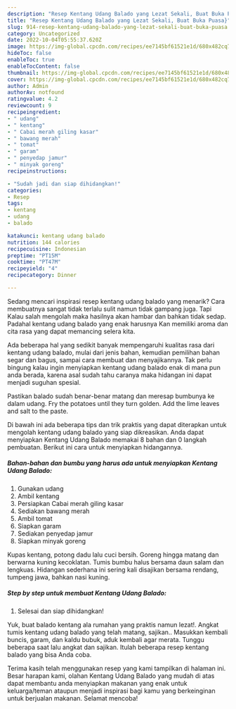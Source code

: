 ```yaml
---
description: "Resep Kentang Udang Balado yang Lezat Sekali, Buat Buka Puasa}"
title: "Resep Kentang Udang Balado yang Lezat Sekali, Buat Buka Puasa}"
slug: 914-resep-kentang-udang-balado-yang-lezat-sekali-buat-buka-puasa
category: Uncategorized
date: 2022-10-04T05:55:37.620Z
image: https://img-global.cpcdn.com/recipes/ee7145bf61521e1d/680x482cq70/kentang-udang-balado-foto-resep-utama.jpg
hideToc: false
enableToc: true
enableTocContent: false
thumbnail: https://img-global.cpcdn.com/recipes/ee7145bf61521e1d/680x482cq70/kentang-udang-balado-foto-resep-utama.jpg
cover: https://img-global.cpcdn.com/recipes/ee7145bf61521e1d/680x482cq70/kentang-udang-balado-foto-resep-utama.jpg
author: Admin
authorAv: notfound
ratingvalue: 4.2
reviewcount: 9
recipeingredient:
- " udang"
- " kentang"
- " Cabai merah giling kasar"
- " bawang merah"
- " tomat"
- " garam"
- " penyedap jamur"
- " minyak goreng"
recipeinstructions:

- "Sudah jadi dan siap dihidangkan!"
categories:
- Resep
tags:
- kentang
- udang
- balado

katakunci: kentang udang balado 
nutrition: 144 calories
recipecuisine: Indonesian
preptime: "PT15M"
cooktime: "PT47M"
recipeyield: "4"
recipecategory: Dinner

---
```



Sedang mencari inspirasi resep kentang udang balado yang menarik? Cara membuatnya sangat tidak terlalu sulit namun tidak gampang juga. Tapi Kalau salah mengolah maka hasilnya akan hambar dan bahkan tidak sedap. Padahal kentang udang balado yang enak harusnya Kan memiliki aroma dan cita rasa yang dapat memancing selera kita.


Ada beberapa hal yang sedikit banyak mempengaruhi kualitas rasa dari kentang udang balado, mulai dari jenis bahan, kemudian pemilihan bahan segar dan bagus, sampai cara membuat dan menyajikannya. Tak perlu bingung kalau ingin menyiapkan kentang udang balado enak di mana pun anda berada, karena asal sudah tahu caranya maka hidangan ini dapat menjadi suguhan spesial.

Pastikan balado sudah benar-benar matang dan meresap bumbunya ke dalam udang. Fry the potatoes until they turn golden. Add the lime leaves and salt to the paste.


Di bawah ini ada beberapa tips dan trik praktis yang dapat diterapkan untuk mengolah kentang udang balado yang siap dikreasikan. Anda dapat menyiapkan Kentang Udang Balado memakai 8 bahan dan 0 langkah pembuatan. Berikut ini cara untuk menyiapkan hidangannya.

<!--inarticleads1-->

##### Bahan-bahan dan bumbu yang harus ada untuk menyiapkan Kentang Udang Balado:

1. Gunakan  udang
1. Ambil  kentang
1. Persiapkan  Cabai merah giling kasar
1. Sediakan  bawang merah
1. Ambil  tomat
1. Siapkan  garam
1. Sediakan  penyedap jamur
1. Siapkan  minyak goreng


Kupas kentang, potong dadu lalu cuci bersih. Goreng hingga matang dan berwarna kuning kecoklatan. Tumis bumbu halus bersama daun salam dan lengkuas. Hidangan sederhana ini sering kali disajikan bersama rendang, tumpeng jawa, bahkan nasi kuning. 

<!--inarticleads2-->

##### Step by step untuk membuat Kentang Udang Balado:


1. Selesai dan siap dihidangkan!

Yuk, buat balado kentang ala rumahan yang praktis namun lezat!. Angkat tumis kentang udang balado yang telah matang, sajikan.. Masukkan kembali buncis, garam, dan kaldu bubuk, aduk kembali agar merata. Tunggu beberapa saat lalu angkat dan sajikan. Itulah beberapa resep kentang balado yang bisa Anda coba. 

Terima kasih telah menggunakan resep yang kami tampilkan di halaman ini. Besar harapan kami, olahan Kentang Udang Balado yang mudah di atas dapat membantu anda menyiapkan makanan yang enak untuk keluarga/teman ataupun menjadi inspirasi bagi kamu yang berkeinginan untuk berjualan makanan. Selamat mencoba!
